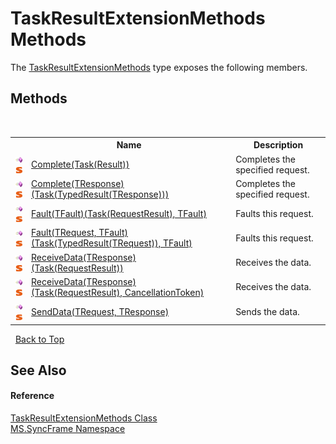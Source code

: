 # TaskResultExtensionMethods Methods
 

The <a href="cee6733d-b9b3-7f93-4a41-7e731cd8bf82">TaskResultExtensionMethods</a> type exposes the following members.


## Methods
&nbsp;<table><tr><th></th><th>Name</th><th>Description</th></tr><tr><td>![Public method](media/pubmethod.gif "Public method")![Static member](media/static.gif "Static member")</td><td><a href="cb633b7f-864c-8200-d7e6-25ae237319db">Complete(Task(Result))</a></td><td>
Completes the specified request.</td></tr><tr><td>![Public method](media/pubmethod.gif "Public method")![Static member](media/static.gif "Static member")</td><td><a href="c6476ee6-3562-7612-97cd-687823cf8aba">Complete(TResponse)(Task(TypedResult(TResponse)))</a></td><td>
Completes the specified request.</td></tr><tr><td>![Public method](media/pubmethod.gif "Public method")![Static member](media/static.gif "Static member")</td><td><a href="a4e4a0e8-a641-c6d8-fc59-d8fedd0bb7c0">Fault(TFault)(Task(RequestResult), TFault)</a></td><td>
Faults this request.</td></tr><tr><td>![Public method](media/pubmethod.gif "Public method")![Static member](media/static.gif "Static member")</td><td><a href="4e66eab3-4518-4a10-0652-d45d73bb95c3">Fault(TRequest, TFault)(Task(TypedResult(TRequest)), TFault)</a></td><td>
Faults this request.</td></tr><tr><td>![Public method](media/pubmethod.gif "Public method")![Static member](media/static.gif "Static member")</td><td><a href="ca2f553d-b489-c473-0493-8f8df73feba7">ReceiveData(TResponse)(Task(RequestResult))</a></td><td>
Receives the data.</td></tr><tr><td>![Public method](media/pubmethod.gif "Public method")![Static member](media/static.gif "Static member")</td><td><a href="f8a9f280-1302-8403-d6e0-5d6427ff799f">ReceiveData(TResponse)(Task(RequestResult), CancellationToken)</a></td><td>
Receives the data.</td></tr><tr><td>![Public method](media/pubmethod.gif "Public method")![Static member](media/static.gif "Static member")</td><td><a href="64678664-5db2-4119-7e9e-ca3e98d3f5af">SendData(TRequest, TResponse)</a></td><td>
Sends the data.</td></tr></table>&nbsp;
<a href="#taskresultextensionmethods-methods">Back to Top</a>

## See Also


#### Reference
<a href="cee6733d-b9b3-7f93-4a41-7e731cd8bf82">TaskResultExtensionMethods Class</a><br /><a href="de148c19-6fcd-6ea5-c13c-94525bd1dd5b">MS.SyncFrame Namespace</a><br />